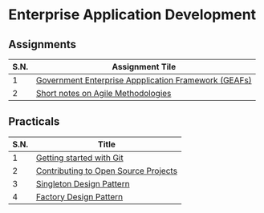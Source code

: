 # Enterprise Application Development

## Assignments

| S.N. | Assignment Tile |
| --- | --- |
| 1 | [Government Enterprise Appplication Framework (GEAFs)] |
| 2 | [Short notes on Agile Methodologies] |

[Government Enterprise Appplication Framework (GEAFs)]:https://github.com/EAD-GCES/DiwashWagle-EAD/blob/main/Assignments/Assignment1.md
[Short notes on Agile Methodologies]:https://github.com/EAD-GCES/DiwashWagle-EAD/blob/main/Assignments/Assignment2.md

## Practicals

| S.N. | Title |
| --- | --- |
| 1 | [Getting started with Git] |
| 2 | [Contributing to Open Source Projects] |
| 3 | [Singleton Design Pattern] |
| 4 | [Factory Design Pattern] |

[Getting started with Git]:https://github.com/EAD-GCES/DiwashWagle-EAD/blob/main/Practicals/Lab1/Getting%20started%20with%20Git.md
[Contributing to Open Source Projects]:https://github.com/EAD-GCES/DiwashWagle-EAD/blob/main/Practicals/Lab2/Contributing%20to%20Open%20Source%20Projects.md
[Singleton Design Pattern]:https://github.com/EAD-GCES/DiwashWagle-EAD/tree/main/Practicals/Lab3
[Factory Design Pattern]:https://github.com/EAD-GCES/DiwashWagle-EAD/tree/main/Practicals/Lab4
